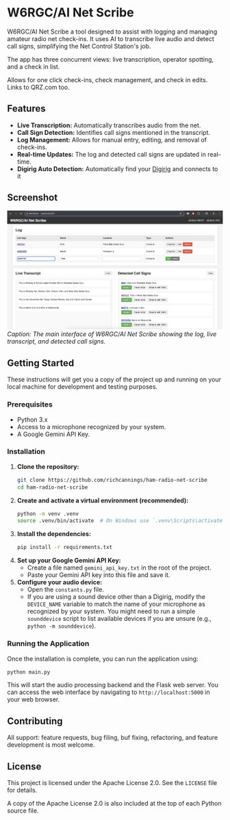 # W6RGC/AI Net Scribe

W6RGC/AI Net Scribe a tool designed to assist with logging and managing amateur radio net check-ins. It uses AI to transcribe live audio and detect call signs, simplifying the Net Control Station's job.

The app has three concurrent views: live transcription, operator spotting, and a check in list. 

Allows for one click check-ins, check management, and check in edits. Links to QRZ.com too.

## Features

*   **Live Transcription:** Automatically transcribes audio from the net.
*   **Call Sign Detection:** Identifies call signs mentioned in the transcript.
*   **Log Management:** Allows for manual entry, editing, and removal of check-ins.
*   **Real-time Updates:** The log and detected call signs are updated in real-time.
*   **Digirig Auto Detection:** Automatically find your [Digirig](https://digirig.net/) and connects to it

## Screenshot

![W6RGC/AI Net Scribe In Action](img/screenshot.jpg)
*Caption: The main interface of W6RGC/AI Net Scribe showing the log, live transcript, and detected call signs.*

## Getting Started

These instructions will get you a copy of the project up and running on your local machine for development and testing purposes.

### Prerequisites

*   Python 3.x
*   Access to a microphone recognized by your system.
*   A Google Gemini API Key.

### Installation

1.  **Clone the repository:**
    ```bash
    git clone https://github.com/richcannings/ham-radio-net-scribe
    cd ham-radio-net-scribe 
    ```
2.  **Create and activate a virtual environment (recommended):**
    ```bash
    python -m venv .venv
    source .venv/bin/activate  # On Windows use `.venv\Scripts\activate`
    ```
3.  **Install the dependencies:**
    ```bash
    pip install -r requirements.txt
    ```
4.  **Set up your Google Gemini API Key:**
    *   Create a file named `gemini_api_key.txt` in the root of the project.
    *   Paste your Gemini API key into this file and save it.
5.  **Configure your audio device:**
    *   Open the `constants.py` file.
    *   If you are using a sound device other than a Digirig, modify the `DEVICE_NAME` variable to match the name of your microphone as recognized by your system. You might need to run a simple `sounddevice` script to list available devices if you are unsure (e.g., `python -m sounddevice`).

### Running the Application

Once the installation is complete, you can run the application using:

```bash
python main.py
```

This will start the audio processing backend and the Flask web server. You can access the web interface by navigating to `http://localhost:5000` in your web browser.

## Contributing

All support: feature requests, bug filing, buf fixing, refactoring, and feature development is most welcome.

## License

This project is licensed under the Apache License 2.0. See the `LICENSE` file for details.

A copy of the Apache License 2.0 is also included at the top of each Python source file. 